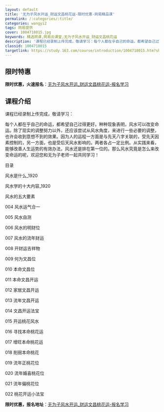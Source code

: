```yaml
---
layout: default
title: '无为子风水开运_财运文昌桃花运-限时优惠-网易精品课'
permalink: /:categories/:title/
categories: wangyi2
tags: 网易提供
cover: 1004718015.jpg
keywords: 精选网课,网易云课堂,无为子风水开运_财运文昌桃花运
description: '课程已经录制上传完成，敬请学习：每个人都在乎自己的命运，都希望自己过得更好。种种现象表明，风水可以改变命运。除了现实的调'
classid: 1004718015
targetlink: https://study.163.com/course/introduction/1004718015.htm?share=1&shareId=1025206652&utm_campaign=share&utm_medium=iphoneShare&utm_source=&utm_u=1025206652
---
```


## 限时特惠

**限时优惠，火速报名**：[无为子风水开运_财运文昌桃花运-报名学习](https://study.163.com/course/introduction/1004718015.htm?share=1&shareId=1025206652&utm_campaign=share&utm_medium=iphoneShare&utm_source=&utm_u=1025206652)

## 课程介绍

课程已经录制上传完成，敬请学习：

每个人都在乎自己的命运，都希望自己过得更好。种种现象表明，风水可以改变命运。除了现实的调整努力以外，还应该尝试从风水角度，来进行一些必要的调整，也许会收到意想不到的效果。因为人的运程一方面是与先天八字关联的，受先天因素控制的，另一方面，也是受后天风水影响的。两者各占一定比例。从实践来看，能够改善人生运势的有效办法，风水还是排在第一位的。那么风水究竟是怎么来改变命运的呢，欢迎您和无为子老师一起共同学习！



目录

风水是什么_1920

风水学的十大内容_1920

风水的五大要素

004 风水运气合一

005 风水自测

006 风水的明财位

007 风水的流年财运

008 开财运吉祥物

009 何为文昌位

010 本命文昌位

011 本命文昌开运

012 家居文昌开运

013 流年文昌开运

014 文昌开运法宝

015 开运桃花风水

016 寻找本命桃花运

017 增旺本命桃花运

018 削弱本命桃花

019 流年正桃花位

020 流年婚喜桃花位

021 流年偏桃花位

022 桃花开运小法宝

**限时优惠，报名地址**：[无为子风水开运_财运文昌桃花运-报名学习](https://study.163.com/course/introduction/1004718015.htm?share=1&shareId=1025206652&utm_campaign=share&utm_medium=iphoneShare&utm_source=&utm_u=1025206652)


